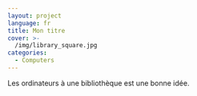 ```yaml
---
layout: project
language: fr
title: Mon titre
cover: >-
  /img/library_square.jpg
categories:
  - Computers
---
```


Les ordinateurs à une bibliothèque est une bonne idée.
